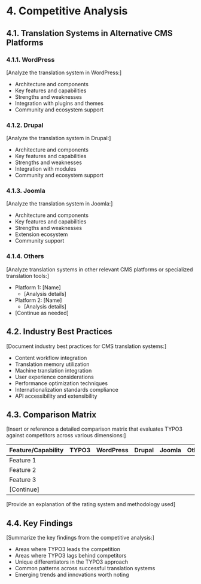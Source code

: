 # 4. Competitive Analysis

## 4.1. Translation Systems in Alternative CMS Platforms

### 4.1.1. WordPress

[Analyze the translation system in WordPress:]
- Architecture and components
- Key features and capabilities
- Strengths and weaknesses
- Integration with plugins and themes
- Community and ecosystem support

### 4.1.2. Drupal

[Analyze the translation system in Drupal:]
- Architecture and components
- Key features and capabilities
- Strengths and weaknesses
- Integration with modules
- Community and ecosystem support

### 4.1.3. Joomla

[Analyze the translation system in Joomla:]
- Architecture and components
- Key features and capabilities
- Strengths and weaknesses
- Extension ecosystem
- Community support

### 4.1.4. Others

[Analyze translation systems in other relevant CMS platforms or specialized translation tools:]
- Platform 1: [Name]
  - [Analysis details]
- Platform 2: [Name]
  - [Analysis details]
- [Continue as needed]

## 4.2. Industry Best Practices

[Document industry best practices for CMS translation systems:]
- Content workflow integration
- Translation memory utilization
- Machine translation integration
- User experience considerations
- Performance optimization techniques
- Internationalization standards compliance
- API accessibility and extensibility

## 4.3. Comparison Matrix

[Insert or reference a detailed comparison matrix that evaluates TYPO3 against competitors across various dimensions:]

| Feature/Capability | TYPO3 | WordPress | Drupal | Joomla | Others |
|-------------------|-------|-----------|--------|--------|--------|
| Feature 1         |       |           |        |        |        |
| Feature 2         |       |           |        |        |        |
| Feature 3         |       |           |        |        |        |
| [Continue]        |       |           |        |        |        |

[Provide an explanation of the rating system and methodology used]

## 4.4. Key Findings

[Summarize the key findings from the competitive analysis:]
- Areas where TYPO3 leads the competition
- Areas where TYPO3 lags behind competitors
- Unique differentiators in the TYPO3 approach
- Common patterns across successful translation systems
- Emerging trends and innovations worth noting
